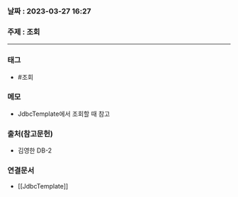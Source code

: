 ### 날짜 : 2023-03-27 16:27
### 주제 : 조회
---
### 태그
* #조회

### 메모
* JdbcTemplate에서 조회할 때 참고

### 출처(참고문헌)
-  김영한 DB-2

### 연결문서
- [[JdbcTemplate]]